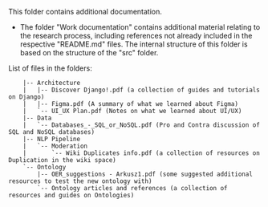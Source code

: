 This folder contains additional documentation.

* The folder "Work documentation" contains additional material relating to the research process, including references not already included in the respective "README.md" files. The internal structure of this folder is based on the structure of the "src" folder. 


List of files in the folders: 
```
    |-- Architecture
    |   |-- Discover Django!.pdf (a collection of guides and tutorials on Django)
    |   |-- Figma.pdf (A summary of what we learned about Figma)
    |   `-- UI_UX Plan.pdf (Notes on what we learned about UI/UX)
    |-- Data
    |   `-- Databases_-_SQL_or_NoSQL.pdf (Pro and Contra discussion of SQL and NoSQL databases)
    |-- NLP Pipeline
    |   `-- Moderation
    |       `-- Wiki Duplicates info.pdf (a collection of resources on Duplication in the wiki space)
    `-- Ontology
        |-- OER_suggestions - Arkusz1.pdf (some suggested additional resources to test the new ontology with)
        `-- Ontology articles and references (a collection of resources and guides on Ontologies)
```
